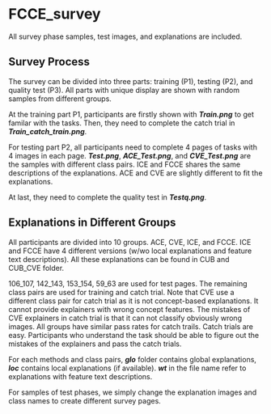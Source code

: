 # FCCE_survey

All survey phase samples, test images, and explanations are included.

## Survey Process
The survey can be divided into three parts: training (P1), testing (P2), and quality test (P3).
All parts with unique display are shown with random samples from different groups.

At the training part P1, participants are firstly shown with ***Train.png*** to get familar with the tasks.
Then, they need to complete the catch trial in ***Train_catch_train.png***. 

For testing part P2, all participants need to complete 4 pages of tasks with 4 images in each page.
***Test.png***, ***ACE_Test.png***, and ***CVE_Test.png*** are the samples with different class pairs. 
ICE and FCCE shares the same descriptions of the explanations. ACE and CVE are slightly different to fit the explanations.

At last, they need to complete the quality test in ***Testq.png***. 

## Explanations in Different Groups

All participants are divided into 10 groups. 
ACE, CVE, ICE, and FCCE. ICE and FCCE have 4 different versions (w/wo local explanations and feature text descriptions).
All these explanations can be found in CUB and CUB_CVE folder.

106_107, 142_143, 153_154, 59_63 are used for test pages. The remaining class pairs are used for training and catch trial. Note that CVE use a different class pair for catch trial as it is not concept-based explanations. It cannot provide explainers with wrong concept features. The mistakes of CVE explainers in catch trial is that it can not classify obviously wrong images. All groups have similar pass rates for catch trails. Catch trials are easy. Participants who understand the task should be able to figure out the mistakes of the explainers and pass the catch trials.

For each methods and class pairs, ***glo*** folder contains global explanations, ***loc*** contains local explanations (if available). ***wt*** in the file name refer to explanations with feature text descriptions. 

For samples of test phases, we simply change the explanation images and class names to create different survey pages.
